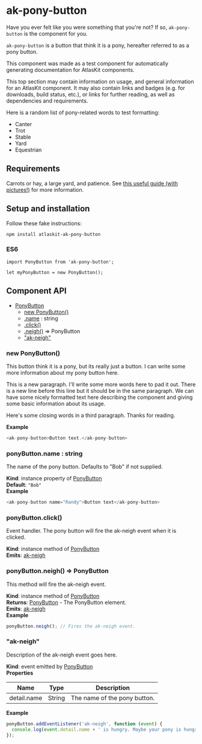 # ak-pony-button

Have you ever felt like you were something that you're not? If so, `ak-pony-button` is the component
for you.

`ak-pony-button` is a button that think it is a pony, hereafter referred to as a pony button.

This component was made as a test component for automatically generating documentation for AtlasKit
components.

This top section may contain information on usage, and general information for an AtlasKit component.
It may also contain links and badges (e.g. for downloads, build status, etc.), or links for further
reading, as well as dependencies and requirements.

Here is a random list of pony-related words to test formatting:

* Canter
* Trot
* Stable
* Yard
* Equestrian

## Requirements

Carrots or hay, a large yard, and patience. See [this useful guide (with pictures!)](http://www.wikihow.com/Raise-Horses)
for more information.

## Setup and installation

Follow these fake instructions:

```
npm install atlaskit-ak-pony-button
```

### ES6

```
import PonyButton from 'ak-pony-button';

let myPonyButton = new PonyButton();
```

## Component API


* [PonyButton](#markdown-header-ponybutton)
    * [new PonyButton()](#markdown-header-new-ponybutton)
    * [.name](#markdown-header-ponybuttonname-string) : string
    * [.click()](#markdown-header-ponybuttonclick)
    * [.neigh()](#markdown-header-ponybuttonneigh-ponybutton) ⇒ PonyButton
    * ["ak-neigh"](#markdown-header-akneigh)

### new PonyButton()
This button think it is a pony, but its really just a button.
I can write some more information about my pony button here.

This is a new paragraph. I'll write some more words here to pad it out.
There is a new line before this line but it should be in the same paragraph.
We can have some nicely formatted text here describing the component and giving some basic
information about its usage.

Here's some closing words in a third paragraph. Thanks for reading.

**Example**  
```js
<ak-pony-button>Button text.</ak-pony-button>
```
### ponyButton.name : string
The name of the pony button. Defaults to "Bob" if not supplied.

**Kind**: instance property of [PonyButton](#markdown-header-new-ponybutton)  
**Default**: `"Bob"`  
**Example**  
```js
<ak-pony-button name="Randy">Button text</ak-pony-button>
```
### ponyButton.click()
Event handler. The pony button will fire the ak-neigh event when it is clicked.

**Kind**: instance method of [PonyButton](#markdown-header-new-ponybutton)  
**Emits**: [ak-neigh](#markdown-header-akneigh)  
### ponyButton.neigh() ⇒ PonyButton
This method will fire the ak-neigh event.

**Kind**: instance method of [PonyButton](#markdown-header-new-ponybutton)  
**Returns**: [PonyButton](#markdown-header-new-ponybutton) - The PonyButton element.  
**Emits**: [ak-neigh](#markdown-header-akneigh)  
**Example**  
```js
ponyButton.neigh(); // Fires the ak-neigh event.
```
### "ak-neigh"
Description of the ak-neigh event goes here.

**Kind**: event emitted by [PonyButton](#markdown-header-new-ponybutton)  
**Properties**

| Name | Type | Description |
| --- | --- | --- |
| detail.name | String | The name of the pony button. |

**Example**  
```js
ponyButton.addEventListener('ak-neigh', function (event) {
  console.log(event.detail.name + ' is hungry. Maybe your pony is hungry?');
});
```
